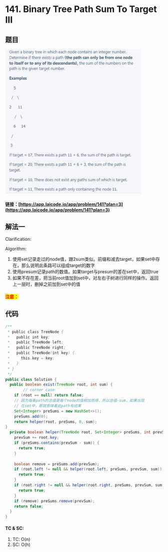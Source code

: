 # 141. Binary Tree Path Sum To Target III

## 题目

![](<.gitbook/assets/image (130).png>)

#### 链接：[https://app.laicode.io/app/problem/141?plan=3](https://app.laicode.io/app/problem/141?plan=3)

## 解法一

Clarification:&#x20;

Algorithm:&#x20;

1. 使用set记录走过的node值，跟2sum类似。前缀和减去target，如果set中存在，那么说明此条路可以组成target的数字
2. 使用presum记录path的数值。如果target与presum的差在set中，返回true
3. 如果不存在差，把当前root值加到set中，对左右子树进行同样的操作。返回上一层时，删掉之前加到set中的值

#### <mark style="color:red;">注意：</mark>

## 代码

```java
/**
 * public class TreeNode {
 *   public int key;
 *   public TreeNode left;
 *   public TreeNode right;
 *   public TreeNode(int key) {
 *     this.key = key;
 *   }
 * }
 */
public class Solution {
  public boolean exist(TreeNode root, int sum) {
        // corner case
    if (root == null) return false;
    // 因为每条path的总值是每个node的值相加而得，所以总值-sum，如果出现
    // 在set中，那就意味着此path有结果
    Set<Integer> preSums = new HashSet<>();
    preSums.add(0);
    return helper(root, preSums, 0, sum);
}
  private boolean helper(TreeNode root, Set<Integer> preSums, int prevSum, int sum) {
    prevSum += root.key;
    if (preSums.contains(prevSum - sum)) {
      return true;
    }

    boolean remove = preSums.add(prevSum);
    if (root.left != null && helper(root.left, preSums, prevSum, sum)) {
      return true;
    }
    if (root.right != null && helper(root.right, preSums, prevSum, sum)) {
      return true;
    }
    if (remove) preSums.remove(prevSum);
    return false;
  }
}

```

#### TC & SC:&#x20;

1. TC: O(n)
2. SC: O(h)
